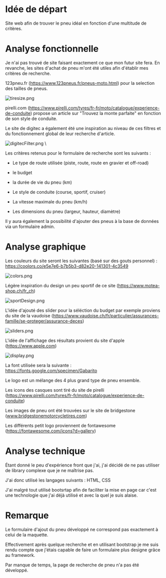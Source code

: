 # Idée de départ

Site web afin de trouver le pneu idéal en fonction d'une multitude de critères.



# Analyse fonctionnelle

Je n'ai pas trouvé de site faisant exactement ce que mon futur site fera. En revanche, les sites d'achat de pneu m'ont été utiles afin d'établir mes critères de recherche.

123pneu.fr (https://www.123pneus.fr/pneus-moto.html) pour la selection des tailles de pneus.

![tiresize.png](..%2Fimg%2FscreenShot%2Ftiresize.png) 

pirelli.com (https://www.pirelli.com/tyres/fr-fr/moto/catalogue/experience-de-conduite) propose un article sur "Trouvez la monte parfaite" en fonction de son style de conduite.

Le site de digitec a également été une inspiration au niveau de ces filtres et du fonctionnement global de leur recherche d'article.

![digitecFilter.png](..%2Fimg%2FscreenShot%2FdigitecFilter.png) \



Les critères retenus pour le formulaire de recherche sont les suivants :

- Le type de route utilisée (piste, route, route en gravier et off-road)

- le budget

- la durée de vie du pneu (km)

- Le style de conduite (course, sportif, cruiser)

- La vitesse maximale du pneu (km/h)

- Les dimensions du pneu (largeur, hauteur, diamètre)



Il y aura également la possibilité d'ajouter des pneus à la base de données via un formulaire admin.


# Analyse graphique

Les couleurs du site seront les suivantes (basé sur des gouts personnel) : https://coolors.co/e5e7e6-b7b5b3-d82e20-141301-4c3549 

![colors.png](..%2Fimg%2FscreenShot%2Fcolors.png) 

Légère inspiration du design un peu sportif de ce site (https://www.motea-shop.ch/fr_ch) 

![sportDesign.png](..%2Fimg%2FscreenShot%2FsportDesign.png) 

L'idée d'ajouté des slider pour la séléction du budget par exemple proviens du site de la vaudoise (https://www.vaudoise.ch/fr/particulier/assurances-famille/se-proteger/assurance-deces) 

![sliders.png](..%2Fimg%2FscreenShot%2Fsliders.png) 

L'idée de l'affichage des résultats provient du site d'apple (https://www.apple.com) 

![display.png](..%2Fimg%2FscreenShot%2Fdisplay.png) 

La font utilisée sera la suivante : https://fonts.google.com/specimen/Gabarito

Le logo est un mélange des 4 plus grand type de pneu ensemble.

Les icons des casques sont tiré du site de pirelli (https://www.pirelli.com/tyres/fr-fr/moto/catalogue/experience-de-conduite)

Les images de pneu ont été trouvées sur le site de bridgestone (www.bridgestonemotorcycletires.com)

Les différents petit logo proviennent de fontawesome (https://fontawesome.com/icons?d=gallery)



# Analyse technique

Étant donné le peu d'expérience front que j'ai, j'ai décidé de ne pas utiliser de library complexe que je ne maîtrise pas.

J'ai donc utilisé les langages suivants : HTML, CSS

J'ai malgré tout utilisé bootsrtap afin de faciliter la mise en page car c'est une technologie que j'ai déjà utilisé et avec la quel je suis alaise.



# Remarque

Le formulaire d'ajout du pneu développé ne correspond pas exactement à celui de la maquette.

Effectivement après quelque recherche et en utilisant bootstrap je me suis rendu compte que j'étais capable de faire un formulaire plus designe grâce au framework.

Par manque de temps, la page de recherche de pneu n'a pas été développé.